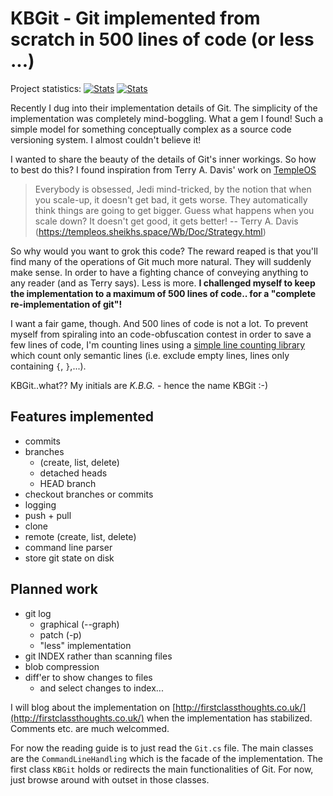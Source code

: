 # KBGit - Git implemented from scratch in 500 lines of code (or less ...)

Project statistics:  <!--start-->
[![Stats](https://img.shields.io/badge/Code_lines-382-ff69b4.svg)]()
[![Stats](https://img.shields.io/badge/Doc_lines-25-ff69b4.svg)]()
<!--end-->

Recently I dug into their implementation details of Git. The simplicity of the implementation was completely mind-boggling. 
What a gem I found! Such a simple model for something conceptually complex as a source code versioning system. I almost couldn't believe it!

I wanted to share the beauty of the details of Git's inner workings. So how to best do this? 
I found inspiration from Terry A. Davis' work on [TempleOS](http://www.templeos.org)

>	Everybody is obsessed, Jedi mind-tricked, by the notion that when you scale-up, 
>	it doesn't get bad, it gets worse.  They automatically think things are going to 
>	get bigger.  Guess what happens when you scale down?  It doesn't get good, it 
>	gets better!
>	-- Terry A. Davis (https://templeos.sheikhs.space/Wb/Doc/Strategy.html)

So why would you want to grok this code? The reward reaped is that you'll find many of the operations of Git much more natural. They will suddenly make sense.
In order to have a fighting chance of conveying anything to any reader (and as Terry says). Less is more. **I challenged myself to keep the implementation 
to a maximum of 500 lines of code.. for a "complete re-implementation of git"!**

I want a fair game, though. And 500 lines of code is not a lot. To prevent myself from spiraling into an code-obfuscation contest in order to save 
a few lines of code, I'm counting lines using a [simple line counting library](https://github.com/kbilsted/LineCounter.Net) 
which count only semantic lines (i.e. exclude empty lines, lines only containing `{`, `}`,...). 

KBGit..what?? My initials are *K.B.G.* - hence the name KBGit :-)

## Features implemented

 * commits
 * branches 
   * (create, list, delete)
   * detached heads
   * HEAD branch
 * checkout branches or commits
 * logging
 * push + pull
 * clone
 * remote (create, list, delete)
 * command line parser
 * store git state on disk 


## Planned work 
	
 * git log 
   * graphical (--graph)
   * patch (-p)
   * "less" implementation
 * git INDEX rather than scanning files
 * blob compression
 * diff'er to show changes to files 
   * and select changes to index...
 

I will blog about the implementation on [http://firstclassthoughts.co.uk/](http://firstclassthoughts.co.uk/) 
when the implementation has stabilized. Comments etc. are much welcommed.

For now the reading guide is to just read the `Git.cs` file. The main classes are the `CommandLineHandling` which is the facade of the implementation. 
The first class `KBGit` holds or redirects the main functionalities of Git. For now, just browse around with outset in those classes.
